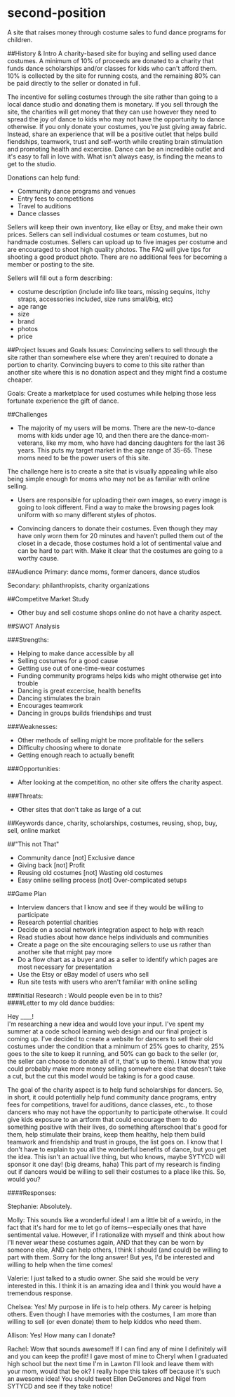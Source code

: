 # second-position
A site that raises money through costume sales to fund dance programs for children.  

##History & Intro
A charity-based site for buying and selling used dance costumes. A minimum of 10% of proceeds are donated to a charity that funds dance scholarships and/or classes for kids who can't afford them. 10% is collected by the site for running costs, and the remaining 80% can be paid directly to the seller or donated in full.  

The incentive for selling costumes through the site rather than going to a local dance studio and donating them is monetary. If you sell through the site, the charities will get money that they can use however they need to spread the joy of dance to kids who may not have the opportunity to dance otherwise. If you only donate your costumes, you're just giving away fabric. Instead, share an experience that will be a positive outlet that helps build fiendships, teamwork, trust and self-worth while creating brain stimulation and promoting health and excercise. Dance can be an incredible outlet and it's easy to fall in love with. What isn't always easy, is finding the means to get to the studio.  

Donations can help fund:
- Community dance programs and venues
- Entry fees to competitions
- Travel to auditions
- Dance classes  

Sellers will keep their own inventory, like eBay or Etsy, and make their own prices. Sellers can sell individual costumes or team costumes, but no handmade costumes. Sellers can upload up to five images per costume and are encouraged to shoot high quality photos. The FAQ will give tips for shooting a good product photo. There are no additional fees for becoming a member or posting to the site.  

Sellers will fill out a form describing:
- costume description (include info like tears, missing sequins, itchy straps, accessories included, size runs small/big, etc)
- age range
- size
- brand
- photos
- price  

##Project Issues and Goals
Issues: Convincing sellers to sell through the site rather than somewhere else where they aren't required to donate a portion to charity.
Convincing buyers to come to this site rather than another site where this is no donation aspect and they might find a costume cheaper.  

Goals: Create a marketplace for used costumes while helping those less fortunate experience the gift of dance.  

##Challenges  
- The majority of my users will be moms. There are the new-to-dance moms with kids under age 10, and then there are the dance-mom-veterans, like my mom, who have had dancing daughters for the last 36 years. This puts my target market in the age range of 35-65. These moms need to be the power users of this site.  

The challenge here is to create a site that is visually appealing while also being simple enough for moms who may not be as familiar with online selling.  

- Users are responsible for uploading their own images, so every image is going to look different. Find a way to make the browsing pages look uniform with so many different styles of photos.

- Convincing dancers to donate their costumes. Even though they may have only worn them for 20 minutes and haven't pulled them out of the closet in a decade, those costumes hold a lot of sentimental value and can be hard to part with. Make it clear that the costumes are going to a worthy cause.   

##Audience
Primary: dance moms, former dancers, dance studios  

Secondary: philanthropists, charity organizations

##Competitve Market Study  
- Other buy and sell costume shops online do not have a charity aspect.

##SWOT Analysis

###Strengths:
- Helping to make dance accessible by all
- Selling costumes for a good cause
- Getting use out of one-time-wear costumes
- Funding community programs helps kids who might otherwise get into trouble
- Dancing is great excercise, health benefits
- Dancing stimulates the brain
- Encourages teamwork
- Dancing in groups builds friendships and trust

###Weaknesses:
- Other methods of selling might be more profitable for the sellers
- Difficulty choosing where to donate
- Getting enough reach to actually benefit 

###Opportunities:
- After looking at the competition, no other site offers the charity aspect. 

###Threats:
- Other sites that don't take as large of a cut

##Keywords
dance, charity, scholarships, costumes, reusing, shop, buy, sell, online market

##"This not That"
- Community dance [not] Exclusive dance  
- Giving back [not] Profit 
- Reusing old costumes [not] Wasting old costumes
- Easy online selling process [not] Over-complicated setups

##Game Plan
- Interview dancers that I know and see if they would be willing to participate
- Research potential charities
- Decide on a social network integration aspect to help with reach
- Read studies about how dance helps individuals and communities
- Create a page on the site encouraging sellers to use us rather than another site that might pay more
- Do a flow chart as a buyer and as a seller to identify which pages are most necessary for presentation
- Use the Etsy or eBay model of users who sell 
- Run site tests with users who aren't familiar with online selling

###Initial Research : Would people even be in to this?  
####Letter to my old dance buddies:  

Hey ____!   
I'm researching a new idea and would love your input.
I've spent my summer at a code school learning web design and our final project is coming up. I've decided to create a website for dancers to sell their old costumes under the condition that a minimum of 25% goes to charity, 25% goes to the site to keep it running, and 50% can go back to the seller (or, the seller can choose to donate all of it, that's up to them). I know that you could probably make more money selling somewhere else that doesn't take a cut, but the cut this model would be taking is for a good cause.  

The goal of the charity aspect is to help fund scholarships for dancers. So, in short, it could potentially help fund community dance programs, entry fees for competitions, travel for auditions, dance classes, etc., to those dancers who may not have the opportunity to participate otherwise. It could give kids exposure to an artform that could encourage them to do something positive with their lives, do something afterschool that's good for them, help stimulate their brains, keep them healthy, help them build teamwork and friendship and trust in groups, the list goes on. I know that I don't have to explain to you all the wonderful benefits of dance, but you get the idea. This isn't an actual live thing, but who knows, maybe SYTYCD will sponsor it one day! (big dreams, haha) This part of my research is finding out if dancers would be willing to sell their costumes to a place like this. So, would you?  

####Responses:

Stephanie: Absolutely.  

Molly: This sounds like a wonderful idea! I am a little bit of a weirdo, in the fact that it's hard for me to let go of items--especially ones that have sentimental value. However, if I rationalize with myself and think about how I'll never wear these costumes again, AND that they can be worn by someone else, AND can help others, I think I should (and could) be willing to part with them. Sorry for the long answer! But yes, I'd be interested and willing to help when the time comes!  

Valerie: I just talked to a studio owner. She said she would be very interested in this. I think it is an amazing idea and I think you would have a tremendous response.  

Chelsea: Yes! My purpose in life is to help others. My career is helping others. Even though I have memories with the costumes, I am more than willing to sell (or even donate) them to help kiddos who need them.

Allison: Yes! How many can I donate?

Rachel: Wow that sounds awesome!! If I can find any of mine I definitely will and you can keep the profit! I gave most of mine to Cheryl when I graduated high school but the next time I'm in Lawton I'll look and leave them with your mom, would that be ok? I really hope this takes off because it's such an awesome idea! You should tweet Ellen DeGeneres and Nigel from SYTYCD and see if they take notice!
